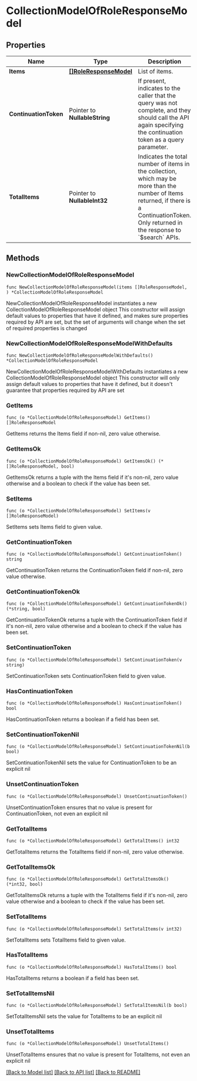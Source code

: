 # CollectionModelOfRoleResponseModel

## Properties

Name | Type | Description | Notes
------------ | ------------- | ------------- | -------------
**Items** | [**[]RoleResponseModel**](RoleResponseModel.md) | List of items. | 
**ContinuationToken** | Pointer to **NullableString** | If present, indicates to the caller that the query was not complete, and they should call the API again specifying the continuation token as a query parameter. | [optional] 
**TotalItems** | Pointer to **NullableInt32** | Indicates the total number of items in the collection, which may be more than the number of Items returned, if there is a ContinuationToken.  Only returned in the response to &#x60;$search&#x60; APIs. | [optional] 

## Methods

### NewCollectionModelOfRoleResponseModel

`func NewCollectionModelOfRoleResponseModel(items []RoleResponseModel, ) *CollectionModelOfRoleResponseModel`

NewCollectionModelOfRoleResponseModel instantiates a new CollectionModelOfRoleResponseModel object
This constructor will assign default values to properties that have it defined,
and makes sure properties required by API are set, but the set of arguments
will change when the set of required properties is changed

### NewCollectionModelOfRoleResponseModelWithDefaults

`func NewCollectionModelOfRoleResponseModelWithDefaults() *CollectionModelOfRoleResponseModel`

NewCollectionModelOfRoleResponseModelWithDefaults instantiates a new CollectionModelOfRoleResponseModel object
This constructor will only assign default values to properties that have it defined,
but it doesn't guarantee that properties required by API are set

### GetItems

`func (o *CollectionModelOfRoleResponseModel) GetItems() []RoleResponseModel`

GetItems returns the Items field if non-nil, zero value otherwise.

### GetItemsOk

`func (o *CollectionModelOfRoleResponseModel) GetItemsOk() (*[]RoleResponseModel, bool)`

GetItemsOk returns a tuple with the Items field if it's non-nil, zero value otherwise
and a boolean to check if the value has been set.

### SetItems

`func (o *CollectionModelOfRoleResponseModel) SetItems(v []RoleResponseModel)`

SetItems sets Items field to given value.


### GetContinuationToken

`func (o *CollectionModelOfRoleResponseModel) GetContinuationToken() string`

GetContinuationToken returns the ContinuationToken field if non-nil, zero value otherwise.

### GetContinuationTokenOk

`func (o *CollectionModelOfRoleResponseModel) GetContinuationTokenOk() (*string, bool)`

GetContinuationTokenOk returns a tuple with the ContinuationToken field if it's non-nil, zero value otherwise
and a boolean to check if the value has been set.

### SetContinuationToken

`func (o *CollectionModelOfRoleResponseModel) SetContinuationToken(v string)`

SetContinuationToken sets ContinuationToken field to given value.

### HasContinuationToken

`func (o *CollectionModelOfRoleResponseModel) HasContinuationToken() bool`

HasContinuationToken returns a boolean if a field has been set.

### SetContinuationTokenNil

`func (o *CollectionModelOfRoleResponseModel) SetContinuationTokenNil(b bool)`

 SetContinuationTokenNil sets the value for ContinuationToken to be an explicit nil

### UnsetContinuationToken
`func (o *CollectionModelOfRoleResponseModel) UnsetContinuationToken()`

UnsetContinuationToken ensures that no value is present for ContinuationToken, not even an explicit nil
### GetTotalItems

`func (o *CollectionModelOfRoleResponseModel) GetTotalItems() int32`

GetTotalItems returns the TotalItems field if non-nil, zero value otherwise.

### GetTotalItemsOk

`func (o *CollectionModelOfRoleResponseModel) GetTotalItemsOk() (*int32, bool)`

GetTotalItemsOk returns a tuple with the TotalItems field if it's non-nil, zero value otherwise
and a boolean to check if the value has been set.

### SetTotalItems

`func (o *CollectionModelOfRoleResponseModel) SetTotalItems(v int32)`

SetTotalItems sets TotalItems field to given value.

### HasTotalItems

`func (o *CollectionModelOfRoleResponseModel) HasTotalItems() bool`

HasTotalItems returns a boolean if a field has been set.

### SetTotalItemsNil

`func (o *CollectionModelOfRoleResponseModel) SetTotalItemsNil(b bool)`

 SetTotalItemsNil sets the value for TotalItems to be an explicit nil

### UnsetTotalItems
`func (o *CollectionModelOfRoleResponseModel) UnsetTotalItems()`

UnsetTotalItems ensures that no value is present for TotalItems, not even an explicit nil

[[Back to Model list]](../README.md#documentation-for-models) [[Back to API list]](../README.md#documentation-for-api-endpoints) [[Back to README]](../README.md)


